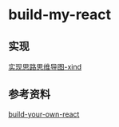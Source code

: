 # build-my-react

## 实现

[实现思路思维导图-xind](https://xmind.works/#/e36431)

## 参考资料

[build-your-own-react](https://pomb.us/build-your-own-react/)
